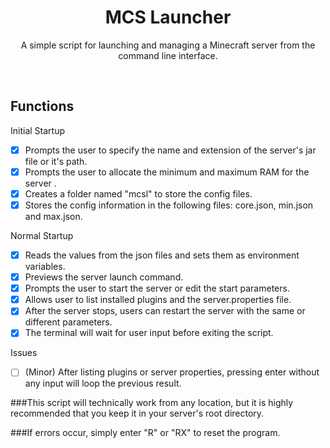 <h1 align="center">MCS Launcher</h1>

<p align="center">A simple script for launching and managing a Minecraft server from the command line interface.</p>
</br>
  
## Functions

Initial Startup
- [x] Prompts the user to specify the name and extension of the server's jar file or it's path.
- [x] Prompts the user to allocate the minimum and maximum RAM for the server .
- [x] Creates a folder named "mcsl" to store the config files.
- [x] Stores the config information in the following files: core.json, min.json and max.json.

Normal Startup
- [x] Reads the values from the json files and sets them as environment variables.
- [x] Previews the server launch command.
- [x] Prompts the user to start the server or edit the start parameters.
- [X] Allows user to list installed plugins and the server.properties file.
- [x] After the server stops, users can restart the server with the same or different parameters. 
- [x] The terminal will wait for user input before exiting the script.

Issues
- [ ] (Minor) After listing plugins or server properties, pressing enter without any input will loop the previous result.

###This script will technically work from any location, but it is highly recommended that you keep it in your server's root directory.

###If errors occur, simply enter "R" or "RX" to reset the program.
